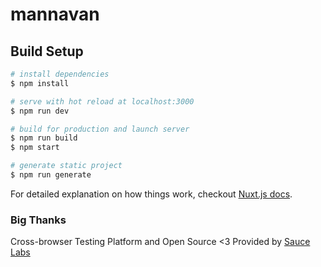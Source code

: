 # mannavan


## Build Setup

``` bash
# install dependencies
$ npm install

# serve with hot reload at localhost:3000
$ npm run dev

# build for production and launch server
$ npm run build
$ npm start

# generate static project
$ npm run generate
```

For detailed explanation on how things work, checkout [Nuxt.js docs](https://nuxtjs.org).


### Big Thanks

Cross-browser Testing Platform and Open Source <3 Provided by [Sauce Labs][homepage]

[homepage]: https://saucelabs.com
